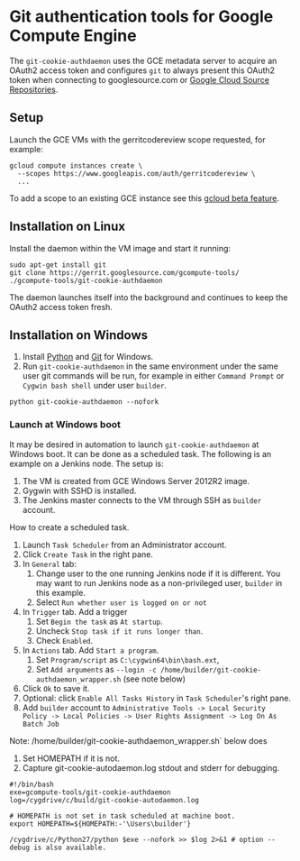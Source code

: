# Git authentication tools for Google Compute Engine

The `git-cookie-authdaemon` uses the GCE metadata server to acquire an
OAuth2 access token and configures `git` to always present this OAuth2
token when connecting to googlesource.com or
[Google Cloud Source Repositories][CSR].

[CSR]: https://cloud.google.com/source-repositories/

## Setup

Launch the GCE VMs with the gerritcodereview scope requested, for example:

```
gcloud compute instances create \
  --scopes https://www.googleapis.com/auth/gerritcodereview \
  ...
```

To add a scope to an existing GCE instance see this
[gcloud beta feature](https://cloud.google.com/sdk/gcloud/reference/beta/compute/instances/set-scopes).

## Installation on Linux

Install the daemon within the VM image and start it running:

```
sudo apt-get install git
git clone https://gerrit.googlesource.com/gcompute-tools/
./gcompute-tools/git-cookie-authdaemon
```

The daemon launches itself into the background and continues
to keep the OAuth2 access token fresh.

## Installation on Windows

1. Install [Python](https://www.python.org/downloads/windows/) and
   [Git](https://git-scm.com/download) for Windows.
1. Run `git-cookie-authdaemon` in the same environment under the same user
   git commands will be run, for example in either `Command Prompt`
   or `Cygwin bash shell` under user `builder`.
```
python git-cookie-authdaemon --nofork
```

### Launch at Windows boot

It may be desired in automation to launch `git-cookie-authdaemon` at
Windows boot. It can be done as a scheduled task. The following is an
example on a Jenkins node. The setup is:

1. The VM is created from GCE Windows Server 2012R2 image.
1. Gygwin with SSHD is installed.
1. The Jenkins master connects to the VM through SSH as `builder` account.

How to create a scheduled task.

1. Launch `Task Scheduler` from an Administrator account.
1. Click `Create Task` in the right pane.
1. In `General` tab:
   1. Change user to the one running Jenkins node if it is different. You may
      want to run Jenkins node as a non-privileged user, `builder` in this
      example.
   1. Select `Run whether user is logged on or not`
1. In `Trigger` tab. Add a trigger
   1. Set `Begin the task` as `At startup`.
   1. Uncheck `Stop task if it runs longer than`.
   1. Check `Enabled`.
1. In `Actions` tab.  Add `Start a program`.
   1. Set `Program/script` as `C:\cygwin64\bin\bash.ext`,
   1. Set `Add arguments` as
      `--login -c /home/builder/git-cookie-authdaemon_wrapper.sh` (see note
      below)
1. Click `Ok` to save it.
1. Optional: click `Enable All Tasks History` in `Task Scheduler`'s right pane.
1. Add `builder` account to `Administrative Tools -> Local Security Policy ->
   Local Policies -> User Rights Assignment -> Log On As Batch Job`

Note: /home/builder/git-cookie-authdaemon_wrapper.sh` below does

1. Set HOMEPATH if it is not.
2. Capture git-cookie-autodaemon.log stdout and stderr for debugging.

```
#!/bin/bash
exe=gcompute-tools/git-cookie-authdaemon
log=/cygdrive/c/build/git-cookie-autodaemon.log

# HOMEPATH is not set in task scheduled at machine boot.
export HOMEPATH=${HOMEPATH:-'\Users\builder'}

/cygdrive/c/Python27/python $exe --nofork >> $log 2>&1 # option --debug is also available.
```
